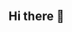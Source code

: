 ## Hi there 👋

<!--
**PbSuram/PbSuram** is a ✨ _special_ ✨ repository because its `README.md` (this file) appears on your GitHub profile.

Here are some ideas to get you started:

- 🔭 I’m currently working on ...
- 🌱 I’m currently learning ...
- 👯 I’m looking to collaborate on ...
- 🤔 I’m looking for help with ...[README.md](https://github.com/user-attachments/files/21886774/README.md)
# Soy Pablo!

## 🚀 About Me
Actualmente, un estudiante de sistemas, apasionado por la creación y la innovación.
## 🛠 Skills
    C#, PHP, JAVA, JS
    
    SQLServer,  HTML

[![GitHub Streak](https://github-readme-streak-stats.herokuapp.com?user=PbSuram&theme=merko&border_radius=10&locale=es&short_numbers=true&date_format=j%20M%5B%20Y%5D&mode=weekly)](https://git.io/streak-stats)

- 💬 Ask me about ...
- 📫 How to reach me: ...
- 😄 Pronouns: ...
- ⚡ Fun fact: ...
-->
